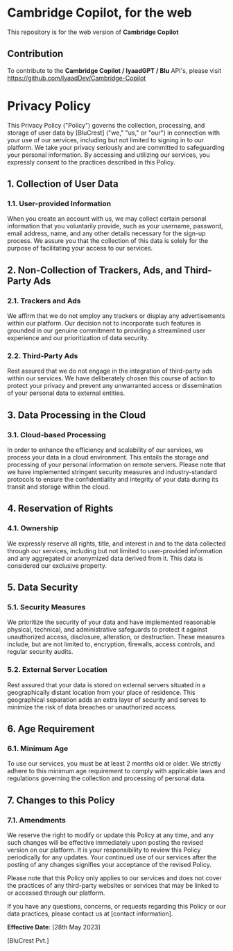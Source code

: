 # Cambridge Copilot, for the web
This repository is for the web version of **Cambridge Copilot**

## Contribution
To contribute to the **Cambridge Copilot / IyaadGPT / Blu** API's, please visit https://github.com/IyaadDev/Cambridge-Copilot

# Privacy Policy

This Privacy Policy ("Policy") governs the collection, processing, and storage of user data by [BluCrest] ("we," "us," or "our") in connection with your use of our services, including but not limited to signing in to our platform. We take your privacy seriously and are committed to safeguarding your personal information. By accessing and utilizing our services, you expressly consent to the practices described in this Policy.

## 1. Collection of User Data

### 1.1. User-provided Information

When you create an account with us, we may collect certain personal information that you voluntarily provide, such as your username, password, email address, name, and any other details necessary for the sign-up process. We assure you that the collection of this data is solely for the purpose of facilitating your access to our services.

## 2. Non-Collection of Trackers, Ads, and Third-Party Ads

### 2.1. Trackers and Ads

We affirm that we do not employ any trackers or display any advertisements within our platform. Our decision not to incorporate such features is grounded in our genuine commitment to providing a streamlined user experience and our prioritization of data security.

### 2.2. Third-Party Ads

Rest assured that we do not engage in the integration of third-party ads within our services. We have deliberately chosen this course of action to protect your privacy and prevent any unwarranted access or dissemination of your personal data to external entities.

## 3. Data Processing in the Cloud

### 3.1. Cloud-based Processing

In order to enhance the efficiency and scalability of our services, we process your data in a cloud environment. This entails the storage and processing of your personal information on remote servers. Please note that we have implemented stringent security measures and industry-standard protocols to ensure the confidentiality and integrity of your data during its transit and storage within the cloud.

## 4. Reservation of Rights

### 4.1. Ownership

We expressly reserve all rights, title, and interest in and to the data collected through our services, including but not limited to user-provided information and any aggregated or anonymized data derived from it. This data is considered our exclusive property.

## 5. Data Security

### 5.1. Security Measures

We prioritize the security of your data and have implemented reasonable physical, technical, and administrative safeguards to protect it against unauthorized access, disclosure, alteration, or destruction. These measures include, but are not limited to, encryption, firewalls, access controls, and regular security audits.

### 5.2. External Server Location

Rest assured that your data is stored on external servers situated in a geographically distant location from your place of residence. This geographical separation adds an extra layer of security and serves to minimize the risk of data breaches or unauthorized access.

## 6. Age Requirement

### 6.1. Minimum Age

To use our services, you must be at least 2 months old or older. We strictly adhere to this minimum age requirement to comply with applicable laws and regulations governing the collection and processing of personal data.

## 7. Changes to this Policy

### 7.1. Amendments

We reserve the right to modify or update this Policy at any time, and any such changes will be effective immediately upon posting the revised version on our platform. It is your responsibility to review this Policy periodically for any updates. Your continued use of our services after the posting of any changes signifies your acceptance of the revised Policy.

Please note that this Policy only applies to our services and does not cover the practices of any third-party websites or services that may be linked to or accessed through our platform.

If you have any questions, concerns, or requests regarding this Policy or our data practices, please contact us at [contact information].

**Effective Date**: [28th May 2023]

[BluCrest Pvt.]
